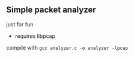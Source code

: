 ## Simple packet analyzer

just for fun

- requires libpcap

compile with `gcc analyzer.c -o analyzer -lpcap`